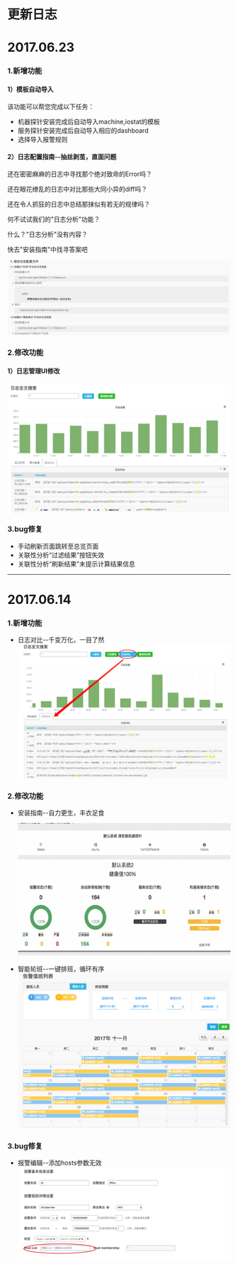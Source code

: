 # **更新日志**

# 2017.06.23

### 1.新增功能

#### 1）模板自动导入

该功能可以帮您完成以下任务：
* 机器探针安装完成后自动导入machine,iostat的模板
* 服务探针安装完成后自动导入相应的dashboard
* 选择导入报警规则

#### 2）日志配置指南--抽丝剥茧，直面问题

还在密密麻麻的日志中寻找那个绝对致命的Error吗？

还在眼花缭乱的日志中对比那些大同小异的diff吗？

还在令人抓狂的日志中总结那抹似有若无的规律吗？

何不试试我们的"日志分析"功能？

什么？"日志分析"没有内容？
    
快去"安装指南"中找寻答案吧
    
![](/part5/images/17-06-23_2.png)
    
### 2.修改功能 

#### 1）日志管理UI修改

![](/part5/images/17-06-23_3.png)

### 3.bug修复
* 手动刷新页面跳转至总览页面
* 关联性分析“过滤结果”按钮失效
* 关联性分析“刷新结果”未提示计算结果信息

---

# 2017.06.14

### 1.新增功能
* 日志对比--千变万化，一目了然
![](/part5/images/17-06-14_1.png)

### 2.修改功能
* 安装指南--自力更生，丰衣足食

    ![](/part5/images/17-06-14_2.gif)


* 智能轮班--一键排班，循环有序
![](/part5/images/17-06-14_3.png)


### 3.bug修复
* 报警编辑--添加hosts参数无效
![](/part5/images/17-06-14_4.png)
